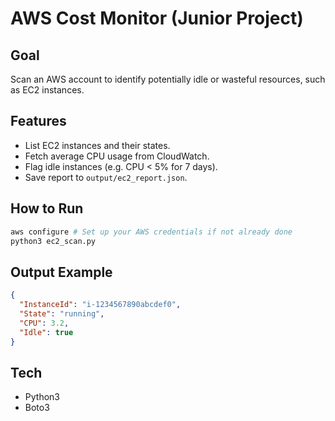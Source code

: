 # AWS Cost Monitor (Junior Project)

## Goal

Scan an AWS account to identify potentially idle or wasteful resources, such as EC2 instances.

## Features

- List EC2 instances and their states.
- Fetch average CPU usage from CloudWatch.
- Flag idle instances (e.g. CPU < 5% for 7 days).
- Save report to `output/ec2_report.json`.

## How to Run

```bash
aws configure # Set up your AWS credentials if not already done
python3 ec2_scan.py
```

## Output Example

```json
{
  "InstanceId": "i-1234567890abcdef0",
  "State": "running",
  "CPU": 3.2,
  "Idle": true
}
```

## Tech

- Python3
- Boto3

